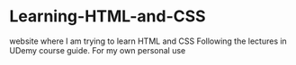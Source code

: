 # Learning-HTML-and-CSS
website where I am trying to learn HTML and CSS
Following the lectures in UDemy course guide. For my own personal use

